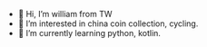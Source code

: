 - 👋 Hi, I’m william from TW
- 👀 I’m interested in china coin collection, cycling.
- 🌱 I’m currently learning python, kotlin.


<!---
WilliamFromTW/WilliamFromTW is a ✨ special ✨ repository because its `README.md` (this file) appears on your GitHub profile.
You can click the Preview link to take a look at your changes.
--->
